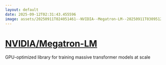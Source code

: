 ```yaml
---
layout: default
date: 2025-09-12T02:31:43.455596
image: assets/20250911T024051461--NVIDIA--Megatron-LM--20250911T030951285--cropped.png
---
```


# [NVIDIA/Megatron-LM](https://github.com/NVIDIA/Megatron-LM)

GPU-optimized library for training massive transformer models at scale
